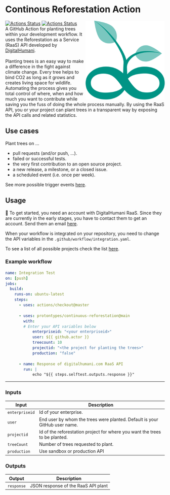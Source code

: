 # Continous Reforestation Action

[<img src="logo.svg" align="right" width="250">](https://github.com/protontypes/continuous-reforestation)
[![Actions Status](https://github.com/protontypes/continuous-reforestation/workflows/Lint/badge.svg)](https://github.com/jacobtomlinson/protontypes/continuous-reforestation/actions)
[![Actions Status](https://github.com/protontypes/continuous-reforestation/workflows/Integration%20Test/badge.svg)](https://github.com/protontypes/continuous-reforestation/actions) <br> 
A GitHub Action for planting trees within your development workflow. It uses the Reforestation as a Service (RaaS) API developed by [DigitalHumani](https://digitalhumani.com/). <br> </br>
Planting trees is an easy way to make a difference in the fight against climate change. Every tree helps to bind CO2 as long as it grows and creates living space for wildlife. Automating the process gives you total control of where, when and how much you want to contribute while saving you the fuss of doing the whole process manually. By using the RaaS API, you or your project can plant trees in a transparent way by exposing the API calls and related statistics.  

## Use cases
Plant trees on ...
* pull requests (and/or push, ...).
* failed or successful tests.
* the very first contribution to an open source project.
* a new release, a milestone, or a closed issue.
* a scheduled event (i.e. once per week).

See more possible trigger events [here](https://docs.github.com/en/actions/reference/events-that-trigger-workflows).

## Usage

🏁 To get started, you need an account with DigitalHumani RaaS. Since they are currently in the early stages, you have to contact them to get an account. Send them an email [here](https://digitalhumani.com/#contact).

When your workflow is integrated on your repository, you need to change the API variables in the `.github/workflow/integration.yaml`.

To see a list of all possible projects check the list [here](https://digitalhumani.com/docs/#appendixlist-of-projects).

### Example workflow

```yaml
name: Integration Test
on: [push]
jobs:
  build:
    runs-on: ubuntu-latest
    steps:
      - uses: actions/checkout@master
      
      - uses: protontypes/continuous-reforestation@main
        with:
        # Enter your API variables below
            enterpriseid: "<your enterpriseid>"
            user: ${{ github.actor }}
            treecount: 10
            projectid: "<the project for planting the trees>"
            production: "false"

      - name: Response of digitalhumani.com RaaS API
        run: |
            echo "${{ steps.selftest.outputs.response }}"
```
---

### Inputs

| Input            | Description                           |
|------------------|---------------------------------------|
| `enterpriseid`   | Id of your enterprise.                |
| `user`           | End user by whom the trees were planted. Default is your GitHub user name. |
| `projectid`      | Id of the reforestation project for where you want the trees to be planted.    |
| `treeCount`      | Number of trees requested to plant.   |
| `production`     | Use sandbox or production API         |

### Outputs

| Output           | Description                           |
|------------------|---------------------------------------|
| `response`       | JSON response of the RaaS API plant   |
